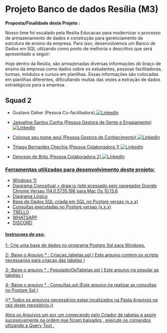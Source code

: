 # Projeto Banco de dados Resília (M3)



**Proposta/Finalidade deste Projeto :**

Nosso time foi escalado pela Resilia Educacao para modernizar o processo de armazenamento de dados e construção para gerenciamento da estrutura de ensino da empresa.
Para isso, desenvolvemos um Banco de Dados em SQL utlizando como ponto de melhoria o descritivo que será apresentado a seguir:

Hoje dentro da Resilia, são armazenadas diversas informações do braço de ensino da empresa como dados sobre os estudantes, pessoas facilitadoras, turmas, módulos e cursos em planilhas. Essas informações são colocadas em planilhas diferentes, dificultando muitas das vezes a extração de dados estratégicos para a empresa.
   
 
## Squad 2 

- Gustavo Daher (Pessoa Co-facilitadora)<a href="https://www.linkedin.com/in/gustavo-daher-/">
        <img src="https://img.shields.io/badge/LinkedIn-blue?style=flat-square&logo=linkedin" alt="LinkedIn">

- Jaqueline Santos Cunha (Pessoa Gestora de Gente e Engajamento)<a href="https://www.linkedin.com/in/jaqueline-data-analitics">
        <img src="https://img.shields.io/badge/LinkedIn-blue?style=flat-square&logo=linkedin" alt="LinkedIn">
        
- Coloque seu nome aqui (Pessoa Gestora de Conhecimento) <a href="https://www.linkedin.com/in/coloque seu linkein aqui igual ao meu">
        <img src="https://img.shields.io/badge/LinkedIn-blue?style=flat-square&logo=linkedin" alt="LinkedIn">

- Thiago Bernardes Chechia (Pessoa Colaboradora 1) <a href="https://www.linkedin.com/in/thiagochechia/">
        <img src="https://img.shields.io/badge/LinkedIn-blue?style=flat-square&logo=linkedin" alt="LinkedIn">


- Denyson de Brito (Pessoa Colaboradora 2) <a href="https://www.linkedin.com/in/denyson-analista-de-dados/">
        <img src="https://img.shields.io/badge/LinkedIn-blue?style=flat-square&logo=linkedin" alt="LinkedIn">

### Ferramentas utilizadas para desenvolvimento deste projeto:

- Windows 11
- Diagrama Conceitual = draw.io (site acessado pelo navegador Google Chrome Versao 114.0.5735.198 para Mac Os 10.13.6
- Diagrama Lógico  
- Base de Dados SQL criada em SQL no Postgre versao (x.x.x)
- Consultas executadas no Postgre versao (x.x.x)
- TRELLO
- WHATSAPP
- DISCORD 

#### Instrucoes de uso:

1- Crie uma base de dados no programa Postgre Sql para Windows.

2- Baixe o Arquivo * :      Criacao_tabelas.sql 
   ( Este arquivo contem os scripts necessarios para criacao das tabelas )

3- Baixe o arquivo * :      PopuladorDeTabelas.sql 
   ( Este arquivo ira popular as tabelas )

4- Baixe o arquivo * :      Consultas.sql 
   (Este arquivo ira realizar as consultas no Postgre Sql )

((* Todos os arquivos necessários estao localizados na Pasta Arquivos na raiz deste repositório.))

Abra os Arquivos um por um comecando pelo Criador de tabelas e assim sucessivamente na ordem que 
foram baixados , execute os comandos utlizando a Query Tool .


